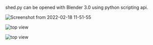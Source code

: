 shed.py can be opened with Blender 3.0 using python scripting api.

![Screenshot from 2022-02-18 11-51-55](https://user-images.githubusercontent.com/17167992/154685072-f091ef8e-a465-4608-817e-d8b52ac94e26.png)

![top view](https://user-images.githubusercontent.com/17167992/154685413-7b43f5a0-61d0-4728-94bc-f5ba104a799d.png)

![top view](https://user-images.githubusercontent.com/17167992/154687453-e506690b-1479-4d1c-b2ea-74bba807642f.png)

